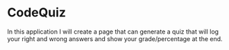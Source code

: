 # CodeQuiz 
In this application I will create a page that can generate a quiz that will log your right and wrong answers and show your grade/percentage at the end. 